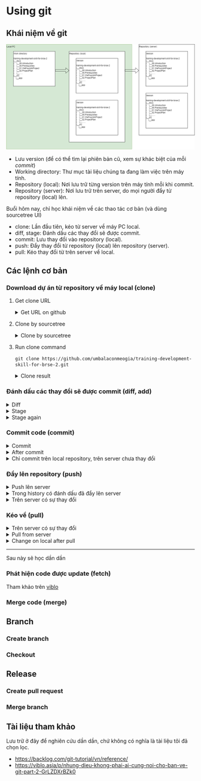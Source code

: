 # Using git

## Khái niệm về git

![git introduction](material/git.png)
* Lưu version (để có thể tìm lại phiên bản cũ, xem sự khác biệt của mỗi *commit*)
* Working directory: Thư mục tài liệu chúng ta đang làm việc trên máy tính.
* Repository (local): Nơi lưu trữ từng version trên máy tính mỗi khi commit.
* Repository (server): Nơi lưu trữ trên server, do mọi người đẩy từ repository (local) lên.

Buổi hôm nay, chỉ học khái niệm về các thao tác cơ bản (và dùng sourcetree UI)
* clone: Lần đầu tiên, kéo từ server về máy PC local.
* diff, stage: Đánh dấu các thay đổi sẽ được commit.
* commit: Lưu thay đổi vào repository (local).
* push: Đẩy thay đổi từ repository (local) lên repository (server).
* pull: Kéo thay đổi từ trên server về local.

## Các lệnh cơ bản

### Download dự án từ repository về máy local (clone)

1. Get clone URL
    <details>
      <summary>Get URL on github</summary>

    ![clone url](material/cloneUrl.png)
    </details>
2. Clone by sourcetree
    <details>
      <summary>Clone by sourcetree</summary>

      ![clone url](material/sourcetreeClone.png)
    </details>
3. Run clone command
    ```shell
    git clone https://github.com/umbalaconmeogia/training-development-skill-for-brse-2.git
    ```
    <details>
      <summary>Clone result</summary>

      ![clone url](material/cloneSample.png)
    </details>

### Đánh dấu các thay đổi sẽ được commit (diff, add)

<details>
  <summary>Diff</summary>

  ![git diff](material/sourcetreeDiff.png)
</details>
<details>
  <summary>Stage</summary>

  ![git add](material/sourcetreeStage.png)
</details>
<details>
  <summary>Stage again</summary>

  ![git stage again](material/sourcetreeStageAgain.png)
</details>

### Commit code (commit)

<details>
  <summary>Commit</summary>

  ![git commit](material/sourcetreeCommit.png)
</details>
<details>
  <summary>After commit</summary>

  ![git commit history](material/sourcetreeCommitHistory.png)
</details>
<details>
  <summary>Chỉ commit trên local repository, trên server chưa thay đổi</summary>

  ![git commit history](material/gitCommitLocalNoServerChange.png)
</details>

### Đẩy lên repository (push)

<details>
  <summary>Push lên server</summary>

  ![git commit history](material/gitCommitPush.png)
</details>
<details>
  <summary>Trong history có đánh dấu đã đẩy lên server</summary>

  ![git commit history](material/gitCommitPushHistory.png)
</details>
<details>
  <summary>Trên server có sự thay đổi</summary>

  ![git commit history](material/gitCommitPushServerChanged.png)
</details>

### Kéo về (pull)

<details>
  <summary>Trên server có sự thay đổi</summary>

  ![git commit history](material/gitMakeChangeOnServer.png)
  Trên local không đổi.
  ![git commit history](material/gitMakeChangeOnServerNoChangeLocal.png)
</details>
<details>
  <summary>Pull from server</summary>

  ![git commit history](material/gitMakeChangeOnServerPull.png)
</details>
<details>
  <summary>Change on local after pull</summary>

  ![git commit history](material/gitMakeChangeOnServerAfterPull.png)
</details>


<hr />
Sau này sẽ học dần dần

### Phát hiện code được update (fetch)
Tham khảo trên [viblo](https://viblo.asia/p/nhung-dieu-khong-phai-ai-cung-noi-cho-ban-ve-git-part-1-1VgZvwkYlAw)

### Merge code (merge)

## Branch

### Create branch

### Checkout

## Release

### Create pull request

### Merge branch

## Tài liệu tham khảo

Lưu trữ ở đây để nghiên cứu dần dần, chứ không có nghĩa là tài liệu tôi đã chọn lọc.
* https://backlog.com/git-tutorial/vn/reference/
* https://viblo.asia/p/nhung-dieu-khong-phai-ai-cung-noi-cho-ban-ve-git-part-2-GrLZDXrBZk0
